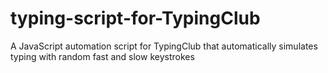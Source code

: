 # typing-script-for-TypingClub
A JavaScript automation script for TypingClub that automatically simulates typing with random fast and slow keystrokes
